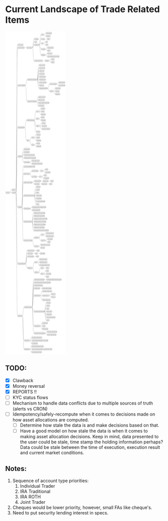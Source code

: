 # Current Landscape of Trade Related Items

![Initial Function Mind Map](mind-map.svg)

## TODO:
- [x] Clawback
- [x] Money reversal
- [x] REPORTS !!
- [ ] KYC status flows
- [ ] Mechanism to handle data conflicts due to multiple sources of truth (alerts vs CRON)
- [ ] Idempotency/safely-recompute when it comes to decisions made on how asset allocations are computed.
  - [ ] Determine how stale the data is and make decisions based on that.
  - [ ] Have a good model on how stale the data is when it comes to making asset allocation decisions. Keep in mind, data presented to the user could be stale, time stamp the holding information perhaps? Data could be stale between the time of execution, execution result and current market conditions.

## Notes:
1. Sequence of account type priorities:
   1. Individual Trader
   2. IRA Traditional
   3. IRA ROTH
   4. Joint Trader
2. Cheques would be lower priority, however, small FAs like cheque's. 
3. Need to put security lending interest in specs.
